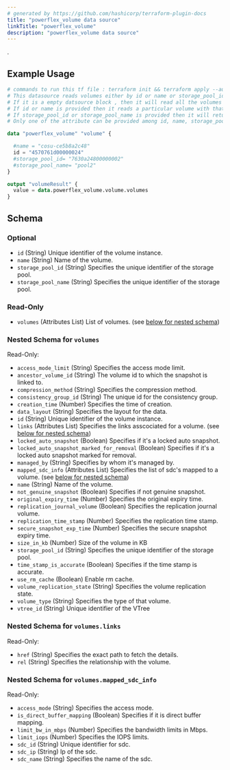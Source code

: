```yaml
---
# generated by https://github.com/hashicorp/terraform-plugin-docs
title: "powerflex_volume data source"
linkTitle: "powerflex_volume"
description: "powerflex_volume data source"
---
```


.

## Example Usage

```terraform
# commands to run this tf file : terraform init && terraform apply --auto-approve
# This datasource reads volumes either by id or name or storage_pool_id or storage_pool_name where user can provide a value to any one of them
# If it is a empty datsource block , then it will read all the volumes
# If id or name is provided then it reads a particular volume with that id or name
# If storage_pool_id or storage_pool_name is provided then it will return the volumes under that storage pool
# Only one of the attribute can be provided among id, name, storage_pool_id, storage_pool_name 

data "powerflex_volume" "volume" {

  #name = "cosu-ce5b8a2c48"
  id = "4570761d00000024"
  #storage_pool_id= "7630a24800000002"
  #storage_pool_name= "pool2"
}

output "volumeResult" {
  value = data.powerflex_volume.volume.volumes
}
```

<!-- schema generated by tfplugindocs -->
## Schema

### Optional

- `id` (String) Unique identifier of the volume instance.
- `name` (String) Name of the volume.
- `storage_pool_id` (String) Specifies the unique identifier of the storage pool.
- `storage_pool_name` (String) Specifies the unique identifier of the storage pool.

### Read-Only

- `volumes` (Attributes List) List of volumes. (see [below for nested schema](#nestedatt--volumes))

<a id="nestedatt--volumes"></a>
### Nested Schema for `volumes`

Read-Only:

- `access_mode_limit` (String) Specifies the access mode limit.
- `ancestor_volume_id` (String) The volume id to which the snapshot is linked to.
- `compression_method` (String) Specifies the compression method.
- `consistency_group_id` (String) The unique id for the consistency group.
- `creation_time` (Number) Specifies the time of creation.
- `data_layout` (String) Specifies the layout for the data.
- `id` (String) Unique identifier of the volume instance.
- `links` (Attributes List) Specifies the links asscociated for a volume. (see [below for nested schema](#nestedatt--volumes--links))
- `locked_auto_snapshot` (Boolean) Specifies if it's a locked auto snapshot.
- `locked_auto_snapshot_marked_for_removal` (Boolean) Specifies if it's a locked auto snapshot marked for removal.
- `managed_by` (String) Specifies by whom it's managed by.
- `mapped_sdc_info` (Attributes List) Specifies the list of sdc's mapped to a volume. (see [below for nested schema](#nestedatt--volumes--mapped_sdc_info))
- `name` (String) Name of the volume.
- `not_genuine_snapshot` (Boolean) Specifies if not genuine snapshot.
- `original_expiry_time` (Number) Specifies the original expiry time.
- `replication_journal_volume` (Boolean) Specifies the replication journal volume.
- `replication_time_stamp` (Number) Specifies the replication time stamp.
- `secure_snapshot_exp_time` (Number) Specifies the secure snapshot expiry time.
- `size_in_kb` (Number) Size of the volume in KB
- `storage_pool_id` (String) Specifies the unique identifier of the storage pool.
- `time_stamp_is_accurate` (Boolean) Specifies if the time stamp is accurate.
- `use_rm_cache` (Boolean) Enable rm cache.
- `volume_replication_state` (String) Specifies the volume replication state.
- `volume_type` (String) Specifies the type of that volume.
- `vtree_id` (String) Unique identifier of the VTree

<a id="nestedatt--volumes--links"></a>
### Nested Schema for `volumes.links`

Read-Only:

- `href` (String) Specifies the exact path to fetch the details.
- `rel` (String) Specifies the relationship with the volume.


<a id="nestedatt--volumes--mapped_sdc_info"></a>
### Nested Schema for `volumes.mapped_sdc_info`

Read-Only:

- `access_mode` (String) Specifies the access mode.
- `is_direct_buffer_mapping` (Boolean) Specifies if it is direct buffer mapping.
- `limit_bw_in_mbps` (Number) Specifies the bandwidth limits in Mbps.
- `limit_iops` (Number) Specifies the IOPS limits.
- `sdc_id` (String) Unique identifier for sdc.
- `sdc_ip` (String) Ip of the sdc.
- `sdc_name` (String) Specifies the name of the sdc.


